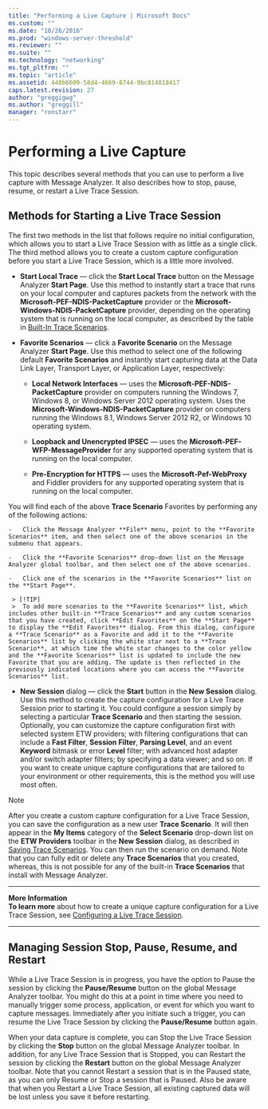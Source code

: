 ```yaml
---
title: "Performing a Live Capture | Microsoft Docs"
ms.custom: ""
ms.date: "10/26/2016"
ms.prod: "windows-server-threshold"
ms.reviewer: ""
ms.suite: ""
ms.technology: "networking"
ms.tgt_pltfrm: ""
ms.topic: "article"
ms.assetid: 440b6609-58d4-4669-8744-9bc814818417
caps.latest.revision: 27
author: "greggigwg"
ms.author: "greggill"
manager: "ronstarr"
---
```


# Performing a Live Capture

This topic describes several methods that you can use to perform a live capture with Message Analyzer. It also describes how to stop, pause, resume, or restart a Live Trace Session.  
  
## Methods for Starting a Live Trace Session  

 The first two methods in the list that follows require no initial configuration, which allows you to start a Live Trace Session with as little as a single click. The third method allows you to create a custom capture configuration before you start a Live Trace Session, which is a little more involved.  
  
-   **Start Local Trace** — click the **Start Local Trace** button on the Message Analyzer **Start Page**. Use this method to instantly start a trace that runs on your local computer and captures packets from the network with the **Microsoft-PEF-NDIS-PacketCapture** provider or the **Microsoft-Windows-NDIS-PacketCapture** provider, depending on the operating system that is running on the local computer, as described by the table in [Built-In Trace Scenarios](built-in-trace-scenarios.md).  
  
-   **Favorite Scenarios** — click a **Favorite Scenario** on the Message Analyzer **Start Page**. Use this method to select one of the following default **Favorite Scenarios** and instantly start capturing data at the Data Link Layer, Transport Layer, or Application Layer, respectively:  
  
    -   **Local Network Interfaces** — uses the **Microsoft-PEF-NDIS-PacketCapture** provider on computers running the Windows 7, Windows 8, or Windows Server 2012 operating system. Uses the **Microsoft-Windows-NDIS-PacketCapture** provider on computers running the Windows 8.1, Windows Server 2012 R2, or Windows 10 operating system.  
  
    -   **Loopback and Unencrypted IPSEC** — uses the **Microsoft-PEF-WFP-MessageProvider** for any supported operating system that is running on the local computer.  
  
    -   **Pre-Encryption for HTTPS** — uses the **Microsoft-Pef-WebProxy** and Fiddler providers for any supported operating system that is running on the local computer.  
  
 You will find each of the  above **Trace Scenario** Favorites by performing any of the following actions:  
  
    -   Click the Message Analyzer **File** menu, point to the **Favorite Scenarios** item, and then select one of the above scenarios in the submenu that appears.  
  
    -   Click the **Favorite Scenarios** drop-down list on the Message Analyzer global toolbar, and then select one of the above scenarios.  
  
    -   Click one of the scenarios in the **Favorite Scenarios** list on the **Start Page**.  
  
     > [!TIP]
     >  To add more scenarios to the **Favorite Scenarios** list, which includes other built-in **Trace Scenarios** and any custom scenarios that you have created, click **Edit Favorites** on the **Start Page** to display the **Edit Favorites** dialog. From this dialog, configure a **Trace Scenario** as a Favorite and add it to the **Favorite Scenarios** list by clicking the white star next to a **Trace Scenario**, at which time the white star changes to the color yellow and the **Favorite Scenarios** list is updated to include the new Favorite that you are adding. The update is then reflected in the previously indicated locations where you can access the **Favorite Scenarios** list.  
  
-   **New Session** dialog — click the **Start** button in the **New Session** dialog. Use this method to create the capture configuration for a Live Trace Session prior to starting it. You could configure a session simply by selecting a particular **Trace Scenario** and then starting the session. Optionally, you can customize the capture configuration first with selected system ETW providers; with filtering configurations that can include a **Fast Filter**, **Session Filter**, **Parsing Level**, and an event **Keyword** bitmask or error **Level** filter; with advanced host adapter and/or switch adapter filters; by specifying a data viewer; and so on. If you want to create unique capture configurations that are tailored to your environment or other requirements, this is the method you will use most often.  
  
 > [!NOTE]
 >  After you create a custom capture configuration for a Live Trace Session, you can save the configuration as a new user **Trace Scenario**. It will then appear in the **My Items** category of the **Select Scenario** drop-down list on the **ETW Providers** toolbar in the **New Session** dialog, as described in [Saving Trace Scenarios](saving-trace-scenarios.md). You can then run the scenario on demand. Note that you can fully edit or delete any **Trace Scenarios** that you created, whereas, this is not possible for any of the built-in **Trace Scenarios** that install with Message Analyzer.  
  
---  
  
 **More Information**   
 **To learn more** about how to create a unique capture configuration for a Live Trace Session, see [Configuring a Live Trace Session](configuring-a-live-trace-session.md).   

---  
  
<a name="BKMK_StopPauseRestartSession"></a>   
## Managing Session Stop, Pause, Resume, and Restart  
 While a Live Trace Session is in progress, you have the option to Pause the session by clicking the **Pause/Resume** button on the global Message Analyzer toolbar. You might do this at a point in time where you need to manually trigger some process, application, or event for which you want to capture messages. Immediately after you initiate such a trigger, you can resume the Live Trace Session by clicking the **Pause/Resume** button again.  
  
 When your data capture is complete, you can Stop the Live Trace Session by clicking the **Stop** button on the global Message Analyzer toolbar.  In addition, for any Live Trace Session that is Stopped, you can Restart the session by clicking the **Restart** button on the global Message Analyzer toolbar. Note that you cannot Restart a session that is in the Paused state, as you can only Resume or Stop a session that is Paused. Also be aware that when you Restart a Live Trace Session, all existing captured data will be lost unless you save it before restarting.